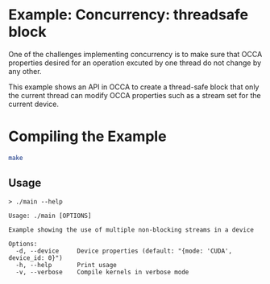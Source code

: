 # Example: Concurrency: threadsafe block

One of the challenges implementing concurrency is to make sure that OCCA properties desired for an operation excuted by one thread do not change by any other.

This example shows an API in OCCA to create a thread-safe block that only the current thread can modify OCCA properties such as a stream set for the current device.

# Compiling the Example

```bash
make
```

## Usage

```
> ./main --help

Usage: ./main [OPTIONS]

Example showing the use of multiple non-blocking streams in a device

Options:
  -d, --device     Device properties (default: "{mode: 'CUDA', device_id: 0}")
  -h, --help       Print usage
  -v, --verbose    Compile kernels in verbose mode
```
